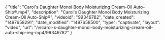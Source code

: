 {
    "title": "Carol's Daughter Monoi Body Moisturizing Cream-Oil Auto-Ship&reg;.mp4",
    "description": "Carol's Daughter Monoi Body Moisturizing Cream-Oil Auto-Ship&reg;",
    "videoid": "99349782",
    "date_created": "1497658291",
    "date_modified": "1497658500",
    "type": "captivate",
    "layout": "video",
    "url": "\/v\/carol-s-daughter-monoi-body-moisturizing-cream-oil-auto-ship-reg-mp4\/99349782"
}